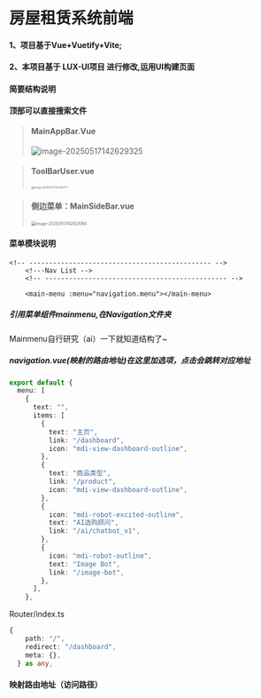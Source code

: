# 房屋租赁系统前端

#### 1、项目基于Vue+Vuetify+Vite;

#### 2、本项目基于 LUX-UI项目 进行修改,运用UI构建页面

#### 简要结构说明

**顶部可以直接搜索文件**

> #### MainAppBar.Vue
>
> ![image-20250517142629325](C:\Users\123\Desktop\SoftWareEngineering\房屋租赁系统\houseSystemFront\assets\image-20250517142629325.png)

> #### ToolBarUser.vue
>
> <img src="C:\Users\123\Desktop\SoftWareEngineering\房屋租赁系统\houseSystemFront\assets\image-20250517142708777.png" alt="image-20250517142708777" style="zoom:33%;" />

> #### 侧边菜单：MainSideBar.vue
>
> <img src="C:\Users\123\Desktop\SoftWareEngineering\房屋租赁系统\houseSystemFront\assets\image-20250517142821064.png" alt="image-20250517142821064" style="zoom:50%;" />

#### 菜单模块说明

```vue
<!-- ---------------------------------------------- -->
    <!---Nav List -->
    <!-- ---------------------------------------------- -->

    <main-menu :menu="navigation.menu"></main-menu>
```

##### 引用菜单组件mainmenu,在Navigation文件夹

Mainmenu自行研究（ai）一下就知道结构了~

##### navigation.vue(映射的路由地址)在这里加选项，点击会跳转对应地址

```ts
export default {
  menu: [
    {
      text: "",
      items: [
        {
          text: "主页",
          link: "/dashboard",
          icon: "mdi-view-dashboard-outline",
        },
        {
          text: "商品类型",
          link: "/product",
          icon: "mdi-view-dashboard-outline",
        },
        {
          icon: "mdi-robot-excited-outline",
          text: "AI选购顾问",
          link: "/ai/chatbot_v1",
        },
        {
          icon: "mdi-robot-outline",
          text: "Image Bot",
          link: "/image-bot",
        },
      ],
    },
```

Router/index.ts

```ts
{
    path: "/",
    redirect: "/dashboard",
    meta: {},
  } as any,
```

#### 映射路由地址（访问路径）
